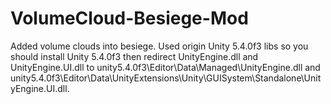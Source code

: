 # VolumeCloud-Besiege-Mod
Added volume clouds into besiege. Used origin Unity 5.4.0f3 libs so you should install Unity 5.4.0f3 then redirect UnityEngine.dll and UnityEngine.UI.dll to unity5.4.0f3\Editor\Data\Managed\UnityEngine.dll and unity5.4.0f3\Editor\Data\UnityExtensions\Unity\GUISystem\Standalone\UnityEngine.UI.dll.
